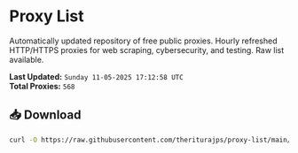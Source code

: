 # Proxy List

Automatically updated repository of free public proxies. Hourly refreshed HTTP/HTTPS proxies for web scraping, cybersecurity, and testing. Raw list available.

**Last Updated:** `Sunday 11-05-2025 17:12:58 UTC`  
**Total Proxies:** `568`

## 📥 Download
```bash
curl -O https://raw.githubusercontent.com/theriturajps/proxy-list/main/proxies.txt
